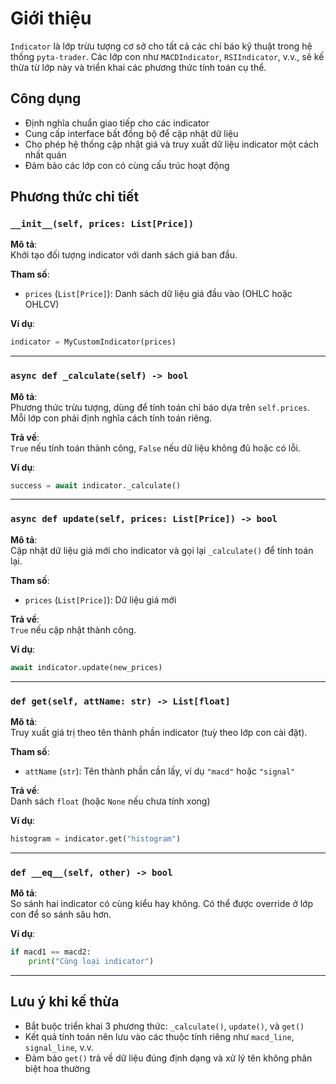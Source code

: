 # Giới thiệu

`Indicator` là lớp trừu tượng cơ sở cho tất cả các chỉ báo kỹ thuật trong hệ thống `pyta-trader`. Các lớp con như `MACDIndicator`, `RSIIndicator`, v.v., sẽ kế thừa từ lớp này và triển khai các phương thức tính toán cụ thể.

## Công dụng

- Định nghĩa chuẩn giao tiếp cho các indicator
- Cung cấp interface bất đồng bộ để cập nhật dữ liệu
- Cho phép hệ thống cập nhật giá và truy xuất dữ liệu indicator một cách nhất quán
- Đảm bảo các lớp con có cùng cấu trúc hoạt động

## Phương thức chi tiết

### `__init__(self, prices: List[Price])`

**Mô tả**:  
Khởi tạo đối tượng indicator với danh sách giá ban đầu.

**Tham số**:

- `prices` (`List[Price]`): Danh sách dữ liệu giá đầu vào (OHLC hoặc OHLCV)

**Ví dụ**:

```python
indicator = MyCustomIndicator(prices)
```

---

### `async def _calculate(self) -> bool`

**Mô tả**:  
Phương thức trừu tượng, dùng để tính toán chỉ báo dựa trên `self.prices`. Mỗi lớp con phải định nghĩa cách tính toán riêng.

**Trả về**:  
`True` nếu tính toán thành công, `False` nếu dữ liệu không đủ hoặc có lỗi.

**Ví dụ**:

```python
success = await indicator._calculate()
```

---

### `async def update(self, prices: List[Price]) -> bool`

**Mô tả**:  
Cập nhật dữ liệu giá mới cho indicator và gọi lại `_calculate()` để tính toán lại.

**Tham số**:

- `prices` (`List[Price]`): Dữ liệu giá mới

**Trả về**:  
`True` nếu cập nhật thành công.

**Ví dụ**:

```python
await indicator.update(new_prices)
```

---

### `def get(self, attName: str) -> List[float]`

**Mô tả**:  
Truy xuất giá trị theo tên thành phần indicator (tuỳ theo lớp con cài đặt).

**Tham số**:

- `attName` (`str`): Tên thành phần cần lấy, ví dụ `"macd"` hoặc `"signal"`

**Trả về**:  
Danh sách `float` (hoặc `None` nếu chưa tính xong)

**Ví dụ**:

```python
histogram = indicator.get("histogram")
```

---

### `def __eq__(self, other) -> bool`

**Mô tả**:  
So sánh hai indicator có cùng kiểu hay không. Có thể được override ở lớp con để so sánh sâu hơn.

**Ví dụ**:

```python
if macd1 == macd2:
    print("Cùng loại indicator")
```

---

## Lưu ý khi kế thừa

- Bắt buộc triển khai 3 phương thức: `_calculate()`, `update()`, và `get()`
- Kết quả tính toán nên lưu vào các thuộc tính riêng như `macd_line`, `signal_line`, v.v.
- Đảm bảo `get()` trả về dữ liệu đúng định dạng và xử lý tên không phân biệt hoa thường
